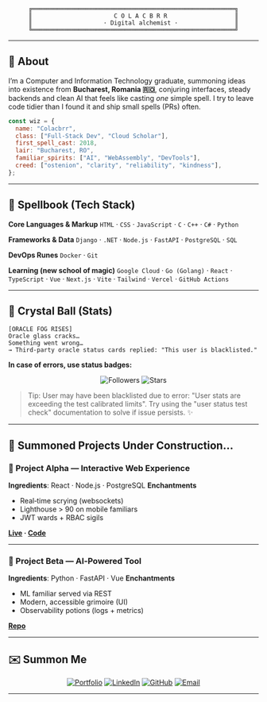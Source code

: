 
<div align="center">

```ascii
╔═════════════════════════════════════════════════════════╗
║                       C O L A C B R R                   ║
║                    · Digital alchemist ·                ║
╚═════════════════════════════════════════════════════════╝
```

</div>

---

## 🧙 About

I’m a Computer and Information Technology graduate, summoning ideas into existence from **Bucharest, Romania 🇷🇴**, conjuring interfaces, steady backends and clean AI that feels like casting *one* simple spell. I try to leave code tidier than I found it and ship small spells (PRs) often.

```javascript
const wiz = {
  name: "Colacbrr",
  class: ["Full‑Stack Dev", "Cloud Scholar"],
  first_spell_cast: 2018,
  lair: "Bucharest, RO",
  familiar_spirits: ["AI", "WebAssembly", "DevTools"],
  creed: ["ostenion", "clarity", "reliability", "kindness"],
};
```

---

## 📜 Spellbook (Tech Stack)

**Core Languages & Markup**
`HTML` · `CSS` · `JavaScript` · `C` · `C++` · `C#` · `Python`

**Frameworks & Data**
`Django` · `.NET` · `Node.js` · `FastAPI` · `PostgreSQL` · `SQL`

**DevOps Runes**
`Docker` · `Git`

**Learning (new school of magic)**
`Google Cloud` · `Go (Golang)` · `React` · `TypeScript` · `Vue` · `Next.js` · `Vite` · `Tailwind` · `Vercel` · `GitHub Actions`

---

## 🔮 Crystal Ball (Stats)

```ascii
[ORACLE FOG RISES]
Oracle glass cracks…
Something went wrong…
→ Third‑party oracle status cards replied: "This user is blacklisted."
```

**In case of errors, use status badges:**

<div align="center">

![Followers](https://img.shields.io/github/followers/<your-username>?style=flat)
![Stars](https://img.shields.io/github/stars/<your-username>?affiliations=OWNER\&style=flat)

</div>

> Tip: User may have been blacklisted due to error: "User stats are exceeding the test calibrated limits". Try using the "user status test check" documentation to solve if issue persists. ✨

---

## 🧪 Summoned Projects Under Construction...

### 🎯 Project Alpha — Interactive Web Experience

**Ingredients**: React · Node.js · PostgreSQL
**Enchantments**

* Real‑time scrying (websockets)
* Lighthouse > 90 on mobile familiars
* JWT wards + RBAC sigils

**[Live](https://your-project.com) · [Code](https://github.com/you/project)**

---

### 🌟 Project Beta — AI‑Powered Tool

**Ingredients**: Python · FastAPI · Vue
**Enchantments**

* ML familiar served via REST
* Modern, accessible grimoire (UI)
* Observability potions (logs + metrics)

**[Repo](https://github.com/you/project2)**

---

## ✉️ Summon Me

<div align="center">

[![Portfolio](https://img.shields.io/badge/Portfolio-4A90E2?style=for-the-badge\&logo=firefox\&logoColor=white)](https://your-portfolio.com)
[![LinkedIn](https://img.shields.io/badge/LinkedIn-0A66C2?style=for-the-badge\&logo=linkedin\&logoColor=white)](https://linkedin.com/in/your-profile)
[![GitHub](https://img.shields.io/badge/GitHub-181717?style=for-the-badge\&logo=github\&logoColor=white)](https://github.com/yourusername)
[![Email](https://img.shields.io/badge/Email-EA4335?style=for-the-badge\&logo=gmail\&logoColor=white)](mailto:your.email@example.com)

</div>

---

